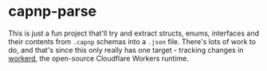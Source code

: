 # capnp-parse

This is just a fun project that'll try and extract
structs, enums, interfaces and their contents from `.capnp`
schemas into a `.json` file. There's lots of work to do, and
that's since this only really has one target - tracking changes
in [workerd](https://github.com/cloudflare/workerd), the open-source
Cloudflare Workers runtime.